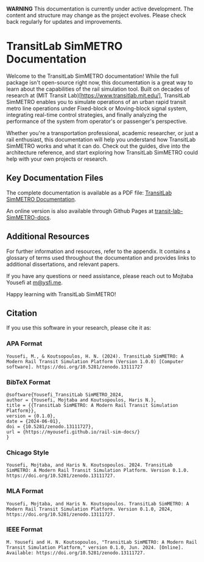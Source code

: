 **WARNING** This documentation is currently under active development. The content and structure may change as the project evolves. Please check back regularly for updates and improvements.

# TransitLab SimMETRO Documentation

Welcome to the TransitLab SimMETRO documentation! While the full package isn't open-source right now, this documentation is a great way to learn about the capabilities of the rail simulation tool. Built on decades of research at (MIT Transit Lab)[https://www.transitlab.mit.edu/], TransitLab SimMETRO enables you to simulate operations of an urban rapid transit metro line operations under Fixed-block or Moving-block signal system, integrating real-time control strategies, and finally analyzing the performance of the system from operator's or passenger's perspective.

Whether you're a transportation professional, academic researcher, or just a rail enthusiast, this documentation will help you understand how TransitLab SimMETRO works and what it can do. Check out the guides, dive into the architecture reference, and start exploring how TransitLab SimMETRO could help with your own projects or research.

## Key Documentation Files

The complete documentation is available as a PDF file: [TransitLab SimMETRO Documentation](./transitlabsimmetro.pdf).

An online version is also available through Github Pages at [transit-lab-SimMETRO-docs](https://myousefi.github.io/transit-lab-SimMETRO-docs/).

## Additional Resources

For further information and resources, refer to the appendix. It contains a glossary of terms used throughout the documentation and provides links to additional dissertations, and relevant papers.

If you have any questions or need assistance, please reach out to Mojtaba Yousefi at [m@ysfi.me](mailto:m@ysfi.me).

Happy learning with TransitLab SimMETRO!

## Citation

If you use this software in your research, please cite it as:

### APA Format

```
Yousefi, M., & Koutsopoulos, H. N. (2024). TransitLab SimMETRO: A Modern Rail Transit Simulation Platform (Version 1.0.0) [Computer software]. https://doi.org/10.5281/zenodo.13111727
```

### BibTeX Format

```
@software{Yousefi_TransitLab SimMETRO_2024,
author = {Yousefi, Mojtaba and Koutsopoulos, Haris N.},
title = {{TransitLab SimMETRO: A Modern Rail Transit Simulation Platform}},
version = {0.1.0},
date = {2024-06-01},
doi = {10.5281/zenodo.13111727},
url = {https://myousefi.github.io/rail-sim-docs/}
}
```

### Chicago Style

```
Yousefi, Mojtaba, and Haris N. Koutsopoulos. 2024. TransitLab SimMETRO: A Modern Rail Transit Simulation Platform. Version 0.1.0. https://doi.org/10.5281/zenodo.13111727.
```

### MLA Format

```
Yousefi, Mojtaba, and Haris N. Koutsopoulos. TransitLab SimMETRO: A Modern Rail Transit Simulation Platform. Version 0.1.0, 2024, https://doi.org/10.5281/zenodo.13111727.
```

### IEEE Format

```
M. Yousefi and H. N. Koutsopoulos, "TransitLab SimMETRO: A Modern Rail Transit Simulation Platform," version 0.1.0, Jun. 2024. [Online]. Available: https://doi.org/10.5281/zenodo.13111727.
```

